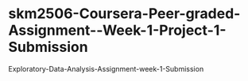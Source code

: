 # skm2506-Coursera-Peer-graded-Assignment--Week-1-Project-1-Submission
Exploratory-Data-Analysis-Assignment-week-1-Submission
